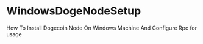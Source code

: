 # WindowsDogeNodeSetup
How To Install Dogecoin Node On Windows Machine And Configure Rpc for usage 
